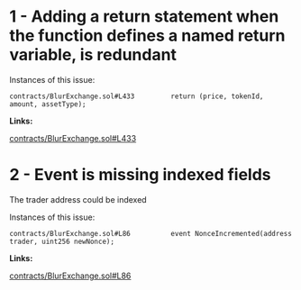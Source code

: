 1 - Adding a return statement when the function defines a named return variable, is redundant
==
Instances of this issue:

```
contracts/BlurExchange.sol#L433         return (price, tokenId, amount, assetType);
```

**Links:**

[contracts/BlurExchange.sol#L433](https://github.com/code-423n4/2022-10-blur/blob/2fdaa6e13b544c8c11d1c022a575f16c3a72e3bf/contracts/BlurExchange.sol#L433)


2 - Event is missing indexed fields
==

The trader address could be indexed

Instances of this issue:

```
contracts/BlurExchange.sol#L86          event NonceIncremented(address trader, uint256 newNonce);
```

**Links:**

[contracts/BlurExchange.sol#L86](https://github.com/code-423n4/2022-10-blur/blob/2fdaa6e13b544c8c11d1c022a575f16c3a72e3bf/contracts/BlurExchange.sol#L86)